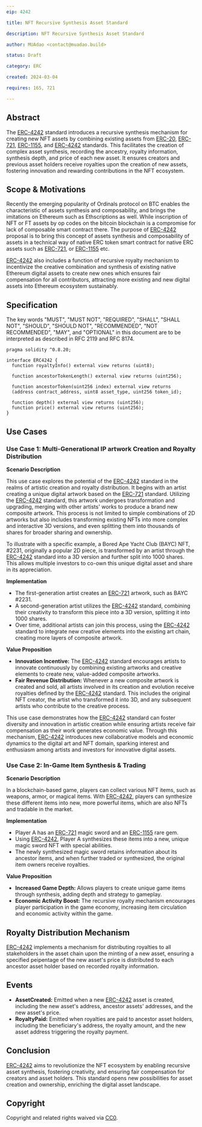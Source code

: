 ```yaml
---
eip: 4242

title: NFT Recursive Synthesis Asset Standard 

description: NFT Recursive Synthesis Asset Standard 

author: MUAdao <contact@muadao.build>

status: Draft

category: ERC

created: 2024-03-04

requires: 165, 721

---
```



## Abstract

The [ERC-4242](./eip-4242.md) standard introduces a recursive synthesis mechanism for creating new NFT assets by combining existing assets from [ERC-20](./eip-20.md), [ERC-721](./eip-721.md), [ERC-1155](./eip-1155.md), and [ERC-4242](./eip-4242.md) standards. This facilitates the creation of complex asset synthesis, recording the ancestry, royalty information, synthesis depth, and price of each new asset. It ensures creators and previous asset holders receive royalties upon the creation of new assets, fostering innovation and rewarding contributions in the NFT ecosystem.

## Scope & Motivations

Recently the emerging popularity of Ordinals protocol on BTC enables the characteristic of assets synthesis and composability, and brings the imitations on Ethereum such as Ethscriptions
as well. While inscription of NFT or FT assets by op codes on the bitcoin blockchain is a compromise for lack of composable smart contract there. The purpose of [ERC-4242](./eip-4242.md) proposal is to bring this concept of assets synthesis and composability of assets in a technical way of native ERC token smart contract for native ERC assets such as [ERC-721](./eip-721.md), or [ERC-1155](./eip-1155.md) etc.

[ERC-4242](./eip-4242.md) also includes a function of recursive royalty mechanism to incentivize the creative combination and synthesis of existing native Ethereum digital assets to create new ones which ensures fair compensation for all contributors, attracting more existing and new digital assets into Ethereum ecosystem sustainably.

## Specification


The key words "MUST", "MUST NOT", "REQUIRED", "SHALL", "SHALL NOT", "SHOULD", "SHOULD NOT", "RECOMMENDED", "NOT RECOMMENDED", "MAY", and "OPTIONAL" in this document are to be interpreted as described in RFC 2119 and RFC 8174.

```
pragma solidity ^0.8.20;

interface ERC4242 {
  function royaltyInfo() external view returns (uint8);
  
  function ancestorTokenLength() external view returns (uint256);
  
  function ancestorToken(uint256 index) external view returns 
  (address contract_address, uint8 asset_type, uint256 token_id);
  
  function depth() external view returns (uint256);
  function price() external view returns (uint256);
}
```

## Use Cases

### Use Case 1: Multi-Generational IP artwork Creation and Royalty Distribution

**Scenario Description**

This use case explores the potential of the [ERC-4242](./eip-4242.md) standard in the realms of artistic creation and royalty distribution. It begins with an artist creating a unique digital artwork based on the [ERC-721](./eip-721.md) standard. Utilizing the [ERC-4242](./eip-4242.md) standard, this artwork undergoes transformation and upgrading, merging with other artists' works to produce a brand new composite artwork. This process is not limited to simple combinations of 2D artworks but also includes transforming existing NFTs into more complex and interactive 3D versions, and even splitting them into thousands of shares for broader sharing and ownership.

To illustrate with a specific example, a Bored Ape Yacht Club (BAYC) NFT, #2231, originally a popular 2D piece, is transformed by an artist through the [ERC-4242](./eip-4242.md) standard into a 3D version and further split into 1000 shares. This allows multiple investors to co-own this unique digital asset and share in its appreciation.

**Implementation**

- The first-generation artist creates an [ERC-721](./eip-721.md) artwork, such as BAYC #2231.
- A second-generation artist utilizes the [ERC-4242](./eip-4242.md) standard, combining their creativity to transform this piece into a 3D version, splitting it into 1000 shares.
- Over time, additional artists can join this process, using the [ERC-4242](./eip-4242.md) standard to integrate new creative elements into the existing art chain, creating more layers of composite artwork.

**Value Proposition**

- **Innovation Incentive:** The [ERC-4242](./eip-4242.md) standard encourages artists to innovate continuously by combining existing artworks and creative elements to create new, value-added composite artworks.
- **Fair Revenue Distribution:** Whenever a new composite artwork is created and sold, all artists involved in its creation and evolution receive royalties defined by the [ERC-4242](./eip-4242.md) standard. This includes the original NFT creator, the artist who transformed it into 3D, and any subsequent artists who contribute to the creative process.

This use case demonstrates how the [ERC-4242](./eip-4242.md) standard can foster diversity and innovation in artistic creation while ensuring artists receive fair compensation as their work generates economic value. Through this mechanism, [ERC-4242](./eip-4242.md) introduces new collaborative models and economic dynamics to the digital art and NFT domain, sparking interest and enthusiasm among artists and investors for innovative digital assets.

### Use Case 2: In-Game Item Synthesis & Trading

**Scenario Description**

In a blockchain-based game, players can collect various NFT items, such as weapons, armor, or magical items. With [ERC-4242](./eip-4242.md), players can synthesize these different items into new, more powerful items, which are also NFTs and tradable in the market.

**Implementation**

- Player A has an [ERC-721](./eip-721.md) magic sword and an [ERC-1155](./eip-1155.md) rare gem.
- Using [ERC-4242](./eip-4242.md), Player A synthesizes these items into a new, unique magic sword NFT with special abilities.
- The newly synthesized magic sword retains information about its ancestor items, and when further traded or synthesized, the original item owners receive royalties.

**Value Proposition**

- **Increased Game Depth:** Allows players to create unique game items through synthesis, adding depth and strategy to gameplay.
- **Economic Activity Boost:** The recursive royalty mechanism encourages player participation in the game economy, increasing item circulation and economic activity within the game.

## Royalty Distribution Mechanism
[ERC-4242](./eip-4242.md) implements a mechanism for distributing royalties to all stakeholders in the asset chain upon the minting of a new asset, ensuring a specified peipentage of the new asset's price is distributed to each ancestor asset holder based on recorded royalty information.

## Events

- **AssetCreated:** Emitted when a new [ERC-4242](./eip-4242.md) asset is created, including the new asset's address, ancestor assets' addresses, and the new asset's price.
- **RoyaltyPaid:** Emitted when royalties are paid to ancestor asset holders, including the beneficiary's address, the royalty amount, and the new asset address triggering the royalty payment.

## Conclusion
[ERC-4242](./eip-4242.md) aims to revolutionize the NFT ecosystem by enabling recursive asset synthesis, fostering creativity, and ensuring fair compensation for creators and asset holders. This standard opens new possibilities for asset creation and ownership, enriching the digital asset landscape.

## Copyright

Copyright and related rights waived via [CC0](../LICENSE.md).
